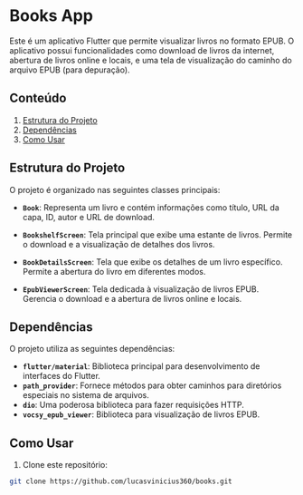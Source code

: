# Books App

Este é um aplicativo Flutter que permite visualizar livros no formato EPUB. O aplicativo possui funcionalidades como download de livros da internet, abertura de livros online e locais, e uma tela de visualização do caminho do arquivo EPUB (para depuração).

## Conteúdo

1. [Estrutura do Projeto](#estrutura-do-projeto)
2. [Dependências](#dependências)
3. [Como Usar](#como-usar)

## Estrutura do Projeto

O projeto é organizado nas seguintes classes principais:

- **`Book`**: Representa um livro e contém informações como título, URL da capa, ID, autor e URL de download.

- **`BookshelfScreen`**: Tela principal que exibe uma estante de livros. Permite o download e a visualização de detalhes dos livros.

- **`BookDetailsScreen`**: Tela que exibe os detalhes de um livro específico. Permite a abertura do livro em diferentes modos.

- **`EpubViewerScreen`**: Tela dedicada à visualização de livros EPUB. Gerencia o download e a abertura de livros online e locais.

## Dependências

O projeto utiliza as seguintes dependências:

- **`flutter/material`**: Biblioteca principal para desenvolvimento de interfaces do Flutter.
- **`path_provider`**: Fornece métodos para obter caminhos para diretórios especiais no sistema de arquivos.
- **`dio`**: Uma poderosa biblioteca para fazer requisições HTTP.
- **`vocsy_epub_viewer`**: Biblioteca para visualização de livros EPUB.

## Como Usar

1. Clone este repositório:

```bash
git clone https://github.com/lucasvinicius360/books.git
